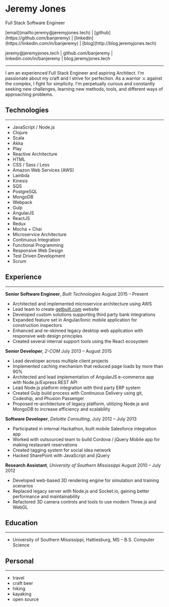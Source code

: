 # Jeremy Jones
Full Stack Software Engineer

<p class="links-screen">
[email](mailto:jeremy@jeremyjones.tech) | [github](https://github.com/banjeremy) | [linkedin](https://linkedin.com/in/banjeremy) | [blog](http://blog.jeremyjones.tech)
</p>

<p class="links-print">
jeremy@jeremyjones.tech | github.com/banjeremy | linkedin.com/in/banjeremy | blog.jeremyjones.tech
</p>

----------
I am an experienced Full Stack Engineer and aspiring Architect.
I'm passionate about my craft and I strive for perfection.
As a warrior ⚔ against the complex, I fight for simplicity.
I'm perpetually curious and constantly seeking new challenges, learning new methods, tools, and different ways of approaching problems.


## Technologies
------------
- JavaScript / Node.js
- Clojure
- Scala
- Akka
- Play
- Reactive Architecture
- HTML
- CSS / Sass / Less
- Amazon Web Services (AWS)
- Lambda
- Kinesis
- SQS
- PostgreSQL
- MongoDB
- Webpack
- Gulp
- AngularJS
- ReactJS
- Redux
- Mocha + Chai
- Microservice Architecture
- Continuous Integration
- Functional Programming
- Responsive Web Design
- Test Driven Development
- Scrum

## Experience
----------
**Senior Software Engineer**, *Built Technologies* August 2015 – Present
- Architected and implemented microservice architecture using AWS
- Lead team to create [getbuilt.com](http://getbuilt.com) website
- Developed custom solutions supporting third party bank integrations
- Expanded feature set in Angular/Ionic mobile application for construction inspectors
- Enhanced and re-skinned legacy desktop web application with responsive web design principles
- Created several internal support tools using the React ecosystem

**Senior Developer**, *2-COM* July 2013 – August 2015
- Lead developer across multiple client projects
- Implemented caching mechanism that reduced page loads by more than 90%
- Architected and lead implementation of AngularJS e-commerce app with Node.js/Express REST API
- Lead Node.js platform integration with third party ERP system
- Created Gulp build process with Continuous Delivery using git, Codeship, and Phusion Passenger
- Proposed re-architecture of legacy platform, utilizing Node.js and MongoDB to increase efficiency and scalability

**Software Developer**, *Deloitte Consulting*, July 2012 – July 2013
- Participated in internal Hackathon, built mobile Salesforce integration app
- Worked with outsourced team to build Cordova / jQuery Mobile app for making restaurant reservations
- Created tagging system for social idea network
- Hacked SharePoint with JavaScript and jQuery

**Research Assistant**, *University of Southern Mississippi* August 2010 – July 2012
- Developed web-based 3D rendering engine for simulation and training scenarios
- Replaced legacy server with Node.js and Socket.io, gaining better performance and maintainability
- Refactored 3D camera controls and tools to use modern Three.js and WebGL

## Education
------------
* University of Southern Mississippi, Hattiesburg, MS – B.S. Computer Science

## Personal
-----------
- travel
- craft beer
- hiking
- kayaking
- open source
